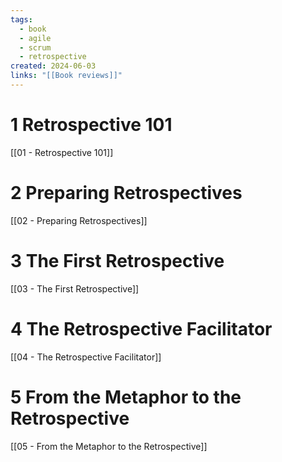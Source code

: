```yaml
---
tags:
  - book
  - agile
  - scrum
  - retrospective
created: 2024-06-03
links: "[[Book reviews]]"
---
```

# 1 Retrospective 101

[[01 - Retrospective 101]]

# 2 Preparing Retrospectives

[[02 - Preparing Retrospectives]]

# 3 The First Retrospective

[[03 - The First Retrospective]]

# 4 The Retrospective Facilitator

[[04 - The Retrospective Facilitator]]

# 5 From the Metaphor to the Retrospective

[[05 - From the Metaphor to the Retrospective]]
